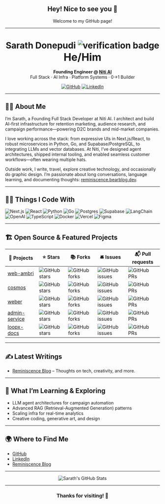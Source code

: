 <!-- Profile README for Sarath Donepudi (@dupenodi) -->

<h2 align="center">Hey! Nice to see you 👋</h2>
<p align="center">Welcome to my GitHub page!</p>

---

<h1 align="center">Sarath Donepudi <img src="https://img.shields.io/badge/Verified-blue?style=flat-square" alt="verification badge" /> <span style="font-size:1.2em;">He/Him</span></h1>
<p align="center">
  <strong>Founding Engineer @ <a href="https://niti.ai">Niti AI</a></strong> <br>
  Full Stack · AI Infra · Platform Systems · 0→1 Builder
</p>
<p align="center">
  <a href="https://github.com/dupenodi"><img src="https://img.shields.io/badge/GitHub-dupenodi-333?style=flat-square&logo=github" alt="GitHub" /></a>
  <a href="https://www.linkedin.com/in/sarath-donepudi/"><img src="https://img.shields.io/badge/LinkedIn-Sarath%20Donepudi-blue?style=flat-square&logo=linkedin" alt="LinkedIn" /></a>
  <!-- Add more social badges as needed -->
</p>

---

## 👨‍💻 About Me

I’m Sarath, a Founding Full Stack Developer at Niti AI. I architect and build AI-first infrastructure for retention marketing, audience research, and campaign performance—powering D2C brands and mid-market companies.

I love working across the stack: from expressive UIs in Next.js/React, to robust microservices in Python, Go, and Supabase/PostgreSQL, to integrating LLMs and vector databases. At Niti, I’ve designed agent architectures, shipped internal tooling, and enabled seamless customer workflows—often wearing multiple hats.

Outside work, I write, travel, explore creative technology, and occasionally do graphic design. I’m passionate about long conversations, language learning, and documenting thoughts: [reminiscence.bearblog.dev](https://reminiscence.bearblog.dev).

---

## 🧑‍🔬 Things I Code With

![Next.js](https://img.shields.io/badge/Next.js-000?style=flat-square&logo=nextdotjs)
![React](https://img.shields.io/badge/React-20232A?style=flat-square&logo=react)
![Python](https://img.shields.io/badge/Python-3776AB?style=flat-square&logo=python)
![Go](https://img.shields.io/badge/Go-00ADD8?style=flat-square&logo=go)
![Postgres](https://img.shields.io/badge/Postgres-336791?style=flat-square&logo=postgresql)
![Supabase](https://img.shields.io/badge/Supabase-3ECF8E?style=flat-square&logo=supabase)
![LangChain](https://img.shields.io/badge/LangChain-fff?style=flat-square&logo=data:image/svg+xml;base64,PHN2ZyBmaWxsPSIjMzM3IiBoZWlnaHQ9IjIwIiB3aWR0aD0iMjAiIHZpZXdCb3g9IjAgMCAyMCAyMCI+PGNpcmNsZSBjeD0iMTAiIGN5PSIxMCIgcj0iOCIgc3R5bGU9ImZpbGw6IzM3NyIvPjwvc3ZnPg==)
![OpenAI](https://img.shields.io/badge/OpenAI-fff?style=flat-square&logo=openai)
![TypeScript](https://img.shields.io/badge/TypeScript-007ACC?style=flat-square&logo=typescript)
![Docker](https://img.shields.io/badge/Docker-2496ED?style=flat-square&logo=docker)
![Vercel](https://img.shields.io/badge/Vercel-000?style=flat-square&logo=vercel)
![Figma](https://img.shields.io/badge/Figma-F24E1E?style=flat-square&logo=figma)
<!-- Add more as needed -->

---

## 🏗️ Open Source & Featured Projects

| 🎁 Projects | ⭐ Stars | 📚 Forks | 🛎 Issues | 📬 Pull requests |
| ----------- | ------- | --------| --------- | --------------- |
| [web-ambri](https://github.com/nitiai/web-ambri) | ![GitHub stars](https://img.shields.io/github/stars/nitiai/web-ambri?style=social) | ![GitHub forks](https://img.shields.io/github/forks/nitiai/web-ambri?style=social) | ![GitHub issues](https://img.shields.io/github/issues/nitiai/web-ambri?style=social) | ![GitHub PRs](https://img.shields.io/github/issues-pr/nitiai/web-ambri?style=social) |
| [cosmos](https://github.com/nitiai/cosmos) | ![GitHub stars](https://img.shields.io/github/stars/nitiai/cosmos?style=social) | ![GitHub forks](https://img.shields.io/github/forks/nitiai/cosmos?style=social) | ![GitHub issues](https://img.shields.io/github/issues/nitiai/cosmos?style=social) | ![GitHub PRs](https://img.shields.io/github/issues-pr/nitiai/cosmos?style=social) |
| [weber](https://github.com/nitiai/weber) | ![GitHub stars](https://img.shields.io/github/stars/nitiai/weber?style=social) | ![GitHub forks](https://img.shields.io/github/forks/nitiai/weber?style=social) | ![GitHub issues](https://img.shields.io/github/issues/nitiai/weber?style=social) | ![GitHub PRs](https://img.shields.io/github/issues-pr/nitiai/weber?style=social) |
| [admin-service](https://github.com/nitiai/admin-service) | ![GitHub stars](https://img.shields.io/github/stars/nitiai/admin-service?style=social) | ![GitHub forks](https://img.shields.io/github/forks/nitiai/admin-service?style=social) | ![GitHub issues](https://img.shields.io/github/issues/nitiai/admin-service?style=social) | ![GitHub PRs](https://img.shields.io/github/issues-pr/nitiai/admin-service?style=social) |
| [loopx-docs](https://github.com/nitiai/loopx-docs) | ![GitHub stars](https://img.shields.io/github/stars/nitiai/loopx-docs?style=social) | ![GitHub forks](https://img.shields.io/github/forks/nitiai/loopx-docs?style=social) | ![GitHub issues](https://img.shields.io/github/issues/nitiai/loopx-docs?style=social) | ![GitHub PRs](https://img.shields.io/github/issues-pr/nitiai/loopx-docs?style=social) |

---

## ✍️ Latest Writings

- [Reminiscence Blog](https://reminiscence.bearblog.dev) – Thoughts on tech, creativity, and more.
<!-- Add more post links as needed -->

---

## 🌱 What I’m Learning & Exploring

- LLM agent architectures for campaign automation
- Advanced RAG (Retrieval-Augmented Generation) patterns
- Scaling infra for real-time analytics
- Creative coding, generative art, and design

---

## 🌍 Where to Find Me

- [GitHub](https://github.com/dupenodi)
- [LinkedIn](https://www.linkedin.com/in/sarath-donepudi/)
- [Reminiscence Blog](https://reminiscence.bearblog.dev)
<!-- Add personal site, Twitter, or email as needed -->

---

<p align="center">
  <img src="https://github-readme-stats.vercel.app/api?username=dupenodi&show_icons=true&hide_title=true&theme=radical" alt="Sarath's GitHub Stats" />
</p>

---

<h3 align="center">Thanks for visiting! 🚀</h3>
